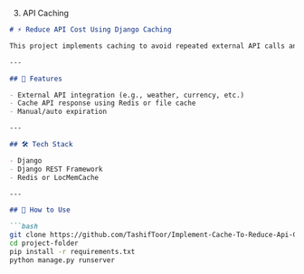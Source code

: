 3. API Caching

```markdown
# ⚡ Reduce API Cost Using Django Caching

This project implements caching to avoid repeated external API calls and reduce cost/performance impact.

---

## 🚀 Features

- External API integration (e.g., weather, currency, etc.)
- Cache API response using Redis or file cache
- Manual/auto expiration

---

## 🛠️ Tech Stack

- Django
- Django REST Framework
- Redis or LocMemCache

---

## 🔧 How to Use

```bash
git clone https://github.com/TashifToor/Implement-Cache-To-Reduce-Api-Costing.git
cd project-folder
pip install -r requirements.txt
python manage.py runserver
